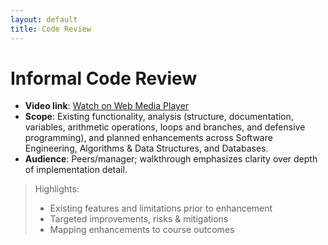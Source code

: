 ```yaml
---
layout: default
title: Code Review
---
```


# Informal Code Review

- **Video link**: [Watch on Web Media Player](https://share.descript.com/view/2Eh8C1gMwCp) 
- **Scope**: Existing functionality, analysis (structure, documentation, variables, arithmetic operations, loops and branches, and defensive programming), and planned enhancements across Software Engineering, Algorithms & Data Structures, and Databases.
- **Audience**: Peers/manager; walkthrough emphasizes clarity over depth of implementation detail.

> Highlights:
> - Existing features and limitations prior to enhancement
> - Targeted improvements, risks & mitigations
> - Mapping enhancements to course outcomes
